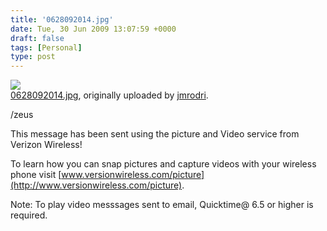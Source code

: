 ```yaml
---
title: '0628092014.jpg'
date: Tue, 30 Jun 2009 13:07:59 +0000
draft: false
tags: [Personal]
type: post
---
```


[![](http://farm3.static.flickr.com/2510/3674516723_4142dfb04b.jpg)](http://www.flickr.com/photos/jmrodri/3674516723/ "photo sharing")  
[0628092014.jpg](http://www.flickr.com/photos/jmrodri/3674516723/), originally uploaded by [jmrodri](http://www.flickr.com/people/jmrodri/).

/zeus  
  
This message has been sent using the picture and Video service from Verizon Wireless!  
  
To learn how you can snap pictures and capture videos with your wireless phone visit [www.versionwireless.com/picture](http://www.versionwireless.com/picture).  
  
Note: To play video messsages sent to email, Quicktime@ 6.5 or higher is required.